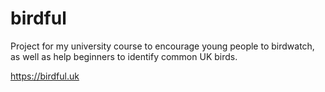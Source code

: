 # birdful
Project for my university course to encourage young people to birdwatch, as well as help beginners to identify common UK birds.

https://birdful.uk
